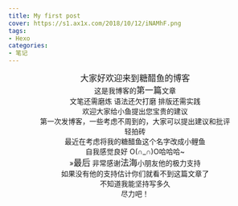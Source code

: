 ```yaml
---
title: My first post
cover: https://s1.ax1x.com/2018/10/12/iNAMhF.png
tags:
- Hexo
categories:
- 笔记
---
```


<center><big>大家好欢迎来到糖醋鱼的博客</big></center>
<!-- more -->

<center>这是我博客的<big>第一篇</big>文章</center>
<center>文笔还需磨炼 语法还欠打磨 排版还需实践</center>
<center>欢迎大家给小鱼提出您宝贵的建议</center>
<center>第一次发博客，一些考虑不周到的，大家可以提出建议和批评</center>
<center>轻拍砖</center>

<center>最近在考虑将我的糖醋鱼这个名字改成小鲤鱼</center>
<center>自我感觉良好    O(∩_∩)O哈哈哈~</center>

<center>&raquo;<big>最后</big>
非常感谢<big>法海</big>小朋友他的极力支持</center>
<center>如果没有他的支持估计你们就看不到这篇文章了</center>

<center>不知道我能坚持写多久</center>

<center>尽力吧！</center>

